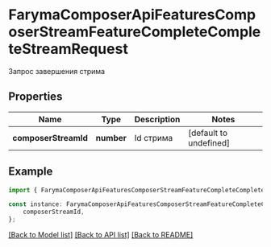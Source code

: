 # FarymaComposerApiFeaturesComposerStreamFeatureCompleteCompleteStreamRequest

Запрос завершения стрима

## Properties

Name | Type | Description | Notes
------------ | ------------- | ------------- | -------------
**composerStreamId** | **number** | Id стрима | [default to undefined]

## Example

```typescript
import { FarymaComposerApiFeaturesComposerStreamFeatureCompleteCompleteStreamRequest } from './api';

const instance: FarymaComposerApiFeaturesComposerStreamFeatureCompleteCompleteStreamRequest = {
    composerStreamId,
};
```

[[Back to Model list]](../README.md#documentation-for-models) [[Back to API list]](../README.md#documentation-for-api-endpoints) [[Back to README]](../README.md)
